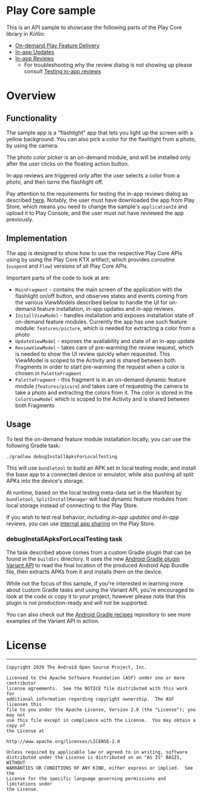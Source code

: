 # Play Core sample
This is an API sample to showcase the following parts of the Play Core library in Kotlin:
* [On-demand Play Feature Delivery](https://developer.android.com/guide/app-bundle/dynamic-delivery)
* [In-app Updates](https://developer.android.com/guide/playcore/in-app-updates)
* [In-app Reviews](https://developer.android.com/guide/playcore/in-app-review)
  * For troubleshooting why the review dialog is not showing up please consult
[Testing in-app reviews](https://developer.android.com/guide/playcore/in-app-review/test)

# Overview
## Functionality
The sample app is a "flashlight" app that lets you light up the screen with a yellow background.
You can also pick a color for the flashlight from a photo, by using the camera.

The photo color picker is an on-demand module, and will be installed only after the user clicks
on the floating action button.

In-app reviews are triggered only after the user selects a color from a photo,
and then turns the flashlight off.

Pay attention to the requirements for testing the in-app reviews dialog as described [here](https://developer.android.com/guide/playcore/in-app-review/test).
Notably, the user must have downloaded the app from Play Store, which means you need to change
the sample's `applicationId` and upload it to Play Console, and the user must not have reviewed
the app previously.

## Implementation
The app is designed to show how to use the respective Play Core APIs using by using the Play Core KTX artifact, which provides coroutine (`suspend` and `Flow`) versions of all Play Core APIs.

Important parts of the code to look at are:
* `MainFragment` - contains the main screen of the application with the flashlight on/off button, and observes states and events coming from the various ViewModels described below to handle the UI for on-demand feature installation, in-app updates and in-app reviews
* `InstallViewModel` - handles installation and exposes installation state of on-demand feature modules. Currently the app has one such feature module: `features/picture`, which is needed for extracting a color from a photo
* `UpdateViewModel` - exposes the availability and state of an in-app update
* `ReviewViewModel` - takes care of pre-warming the review request, which is needed to show the UI review quickly when requested. This ViewModel is scoped to the Activity and is shared between both Fragments in order to start pre-warming the request when a color is chosen in `PaletteFragment`
* `PaletteFragment` - this fragment is in an on-demand dynamic feature module (`features/picure`) and takes care of requesting the camera to take a photo and extracting the colors from it. The color is stored in the `ColorViewModel` which is scoped to the Activity and is shared between both Fragments

## Usage
To test the on-demand feature module installation locally, you can use the following Gradle task:
```
./gradlew debugInstallApksForLocalTesting
```

This will use `bundletool` to build an APK set in local testing mode, and install the base app to a
connected device or emulator, while also pushing all split APKs into the device's storage.

At runtime, based on the local testing meta-data set in the Manifest by `bundletool`,
`SplitInstallManager` will load dynamic feature modules from local storage instead of connecting to
the Play Store.

If you wish to test real behavior, *including in-app updates and in-app reviews*, you can use
[internal app sharing](https://support.google.com/googleplay/android-developer/answer/9303479?hl=en)
on the Play Store.

### debugInstallApksForLocalTesting task
The task described above comes from a custom Gradle plugin that can be found in the `buildSrc` directory. It uses the new [Android Gradle plugin Variant API](https://medium.com/androiddevelopers/new-apis-in-the-android-gradle-plugin-f5325742e614) to read the final location of the produced Android App Bundle file, then extracts APKs from it and installs them on the device.

While not the focus of this sample, if you're interested in learning more about custom Gradle tasks and using the Variant API, you're encouraged to look at the code or copy it to your project, however please note that this plugin is not production-ready and will not be supported.

You can also check out the [Android Gradle recipes](https://github.com/android/gradle-recipes) repository to see more examples of the Variant API in action.

# License
-------
```
Copyright 2020 The Android Open Source Project, Inc.

Licensed to the Apache Software Foundation (ASF) under one or more contributor
license agreements.  See the NOTICE file distributed with this work for
additional information regarding copyright ownership.  The ASF licenses this
file to you under the Apache License, Version 2.0 (the "License"); you may not
use this file except in compliance with the License.  You may obtain a copy of
the License at

http://www.apache.org/licenses/LICENSE-2.0

Unless required by applicable law or agreed to in writing, software
distributed under the License is distributed on an "AS IS" BASIS, WITHOUT
WARRANTIES OR CONDITIONS OF ANY KIND, either express or implied.  See the
License for the specific language governing permissions and limitations under
the License.
```